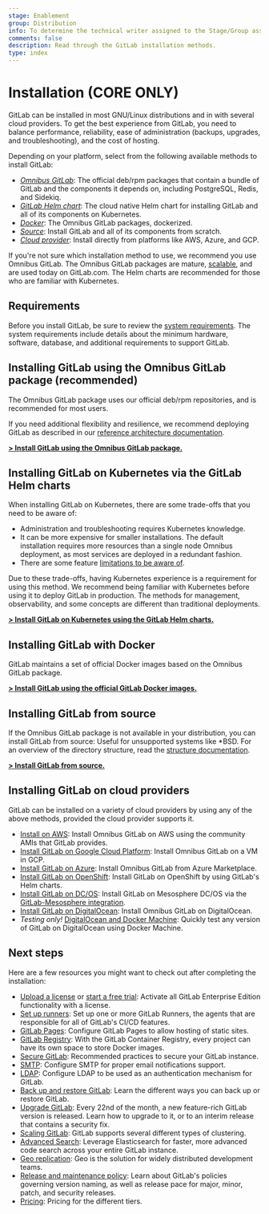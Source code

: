 ```yaml
---
stage: Enablement
group: Distribution
info: To determine the technical writer assigned to the Stage/Group associated with this page, see https://about.gitlab.com/handbook/engineering/ux/technical-writing/#designated-technical-writers
comments: false
description: Read through the GitLab installation methods.
type: index
---
```


# Installation **(CORE ONLY)**

GitLab can be installed in most GNU/Linux distributions and in with several
cloud providers. To get the best experience from GitLab, you need to balance
performance, reliability, ease of administration (backups, upgrades, and
troubleshooting), and the cost of hosting.

Depending on your platform, select from the following available methods to
install GitLab:

- [_Omnibus GitLab_](#installing-gitlab-using-the-omnibus-gitlab-package-recommended):
  The official deb/rpm packages that contain a bundle of GitLab and the
  components it depends on, including PostgreSQL, Redis, and Sidekiq.
- [_GitLab Helm chart_](#installing-gitlab-on-kubernetes-via-the-gitlab-helm-charts):
  The cloud native Helm chart for installing GitLab and all of its components
  on Kubernetes.
- [_Docker_](#installing-gitlab-with-docker): The Omnibus GitLab packages,
  dockerized.
- [_Source_](#installing-gitlab-from-source): Install GitLab and all of its
  components from scratch.
- [_Cloud provider_](#installing-gitlab-on-cloud-providers): Install directly
  from platforms like AWS, Azure, and GCP.

If you're not sure which installation method to use, we recommend you use
Omnibus GitLab. The Omnibus GitLab packages are mature,
[scalable](../administration/reference_architectures/index.md), and are used
today on GitLab.com. The Helm charts are recommended for those who are familiar
with Kubernetes.

## Requirements

Before you install GitLab, be sure to review the [system requirements](requirements.md).
The system requirements include details about the minimum hardware, software,
database, and additional requirements to support GitLab.

## Installing GitLab using the Omnibus GitLab package (recommended)

The Omnibus GitLab package uses our official deb/rpm repositories, and is
recommended for most users.

If you need additional flexibility and resilience, we recommend deploying
GitLab as described in our [reference architecture documentation](../administration/reference_architectures/index.md).

[**> Install GitLab using the Omnibus GitLab package.**](https://about.gitlab.com/install/)

## Installing GitLab on Kubernetes via the GitLab Helm charts

When installing GitLab on Kubernetes, there are some trade-offs that you
need to be aware of:

- Administration and troubleshooting requires Kubernetes knowledge.
- It can be more expensive for smaller installations. The default installation
  requires more resources than a single node Omnibus deployment, as most services
  are deployed in a redundant fashion.
- There are some feature [limitations to be aware of](https://docs.gitlab.com/charts/#limitations).

Due to these trade-offs, having Kubernetes experience is a requirement for
using this method. We recommend being familiar with Kubernetes before using it
to deploy GitLab in production. The methods for management, observability, and
some concepts are different than traditional deployments.

[**> Install GitLab on Kubernetes using the GitLab Helm charts.**](https://docs.gitlab.com/charts/)

## Installing GitLab with Docker

GitLab maintains a set of official Docker images based on the Omnibus GitLab
package.

[**> Install GitLab using the official GitLab Docker images.**](docker.md)

## Installing GitLab from source

If the Omnibus GitLab package is not available in your distribution, you can
install GitLab from source: Useful for unsupported systems like \*BSD. For an
overview of the directory structure, read the [structure documentation](installation.md#gitlab-directory-structure).

[**> Install GitLab from source.**](installation.md)

## Installing GitLab on cloud providers

GitLab can be installed on a variety of cloud providers by using any of
the above methods, provided the cloud provider supports it.

- [Install on AWS](aws/index.md): Install Omnibus GitLab on AWS using the community AMIs that GitLab provides.
- [Install GitLab on Google Cloud Platform](google_cloud_platform/index.md): Install Omnibus GitLab on a VM in GCP.
- [Install GitLab on Azure](azure/index.md): Install Omnibus GitLab from Azure Marketplace.
- [Install GitLab on OpenShift](https://docs.gitlab.com/charts/installation/cloud/openshift.html): Install GitLab on OpenShift by using GitLab's Helm charts.
- [Install GitLab on DC/OS](https://d2iq.com/blog/gitlab-dcos): Install GitLab on Mesosphere DC/OS via the [GitLab-Mesosphere integration](https://about.gitlab.com/blog/2016/09/16/announcing-gitlab-and-mesosphere/).
- [Install GitLab on DigitalOcean](https://about.gitlab.com/blog/2016/04/27/getting-started-with-gitlab-and-digitalocean/): Install Omnibus GitLab on DigitalOcean.
- _Testing only!_ [DigitalOcean and Docker Machine](digitaloceandocker.md):
  Quickly test any version of GitLab on DigitalOcean using Docker Machine.

## Next steps

Here are a few resources you might want to check out after completing the
installation:

- [Upload a license](../user/admin_area/license.md)  or [start a free trial](https://about.gitlab.com/free-trial/):
  Activate all GitLab Enterprise Edition functionality with a license.
- [Set up runners](https://docs.gitlab.com/runner/): Set up one or more GitLab
  Runners, the agents that are responsible for all of GitLab's CI/CD features.
- [GitLab Pages](../administration/pages/index.md): Configure GitLab Pages to
  allow hosting of static sites.
- [GitLab Registry](../administration/packages/container_registry.md): With the
  GitLab Container Registry, every project can have its own space to store Docker
  images.
- [Secure GitLab](../security/README.md#securing-your-gitlab-installation):
  Recommended practices to secure your GitLab instance.
- [SMTP](https://docs.gitlab.com/omnibus/settings/smtp.html): Configure SMTP
  for proper email notifications support.
- [LDAP](../administration/auth/ldap/index.md): Configure LDAP to be used as
  an authentication mechanism for GitLab.
- [Back up and restore GitLab](../raketasks/backup_restore.md): Learn the different
  ways you can back up or restore GitLab.
- [Upgrade GitLab](../update/README.md): Every 22nd of the month, a new feature-rich GitLab version
  is released. Learn how to upgrade to it, or to an interim release that contains a security fix.
- [Scaling GitLab](../administration/reference_architectures/index.md):
  GitLab supports several different types of clustering.
- [Advanced Search](../integration/elasticsearch.md): Leverage Elasticsearch for
  faster, more advanced code search across your entire GitLab instance.
- [Geo replication](../administration/geo/index.md):
  Geo is the solution for widely distributed development teams.
- [Release and maintenance policy](../policy/maintenance.md): Learn about GitLab's
  policies governing version naming, as well as release pace for major, minor, patch,
  and security releases.
- [Pricing](https://about.gitlab.com/pricing/): Pricing for the different tiers.
